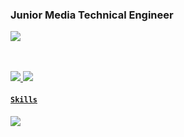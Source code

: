 ### Junior Media Technical Engineer
<p align="left"><a href="https://hits.seeyoufarm.com"><img src="https://hits.seeyoufarm.com/api/count/incr/badge.svg?url=https%3A%2F%2Fgithub.com%2Ficebear2n2&count_bg=%230E2C8E&title_bg=%232D2D2D&icon=&icon_color=%23E7E7E7&title=hits&edge_flat=false"/></a></p>
<br/>
<br/>

<a href="https://github.com/icebear2n2/github-stats">
<img src="https://github.com/icebear2n2/github-stats/blob/master/generated/overview.svg#gh-dark-mode-only" />
<img src="https://github.com/icebear2n2/github-stats/blob/master/generated/languages.svg#gh-dark-mode-only" />

#### `Skills`
<p align="left">
  <a href="https://skillicons.dev">
    <img src="https://skillicons.dev/icons?i=aws,bash,linux,vim,jenkins,gradle,docker,kubernetes,react,python,javascript,nodejs,git,nginx&theme=dark" />
  </a>
</p>
